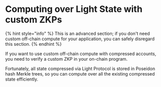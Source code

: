# Computing over Light State with custom ZKPs

{% hint style="info" %}
This is an advanced section; if you don't need custom off-chain compute for your application, you can safely disregard this section.
{% endhint %}

If you want to use custom off-chain compute with compressed accounts, you need to verify a custom ZKP in your on-chain program.&#x20;

Fortunately, all state compressed via Light Protocol is stored in Poseidon hash Merkle trees, so you can compute over all the existing compressed state efficiently.
